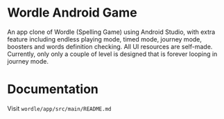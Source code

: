 # Wordle Android Game

An app clone of Wordle (Spelling Game) using Android Studio, with extra feature including endless playing mode, timed mode, journey mode, boosters and words definition checking.
All UI resources are self-made. Currently, only only a couple of level is designed that is forever looping in journey mode.

# Documentation

Visit `wordle/app/src/main/README.md`
